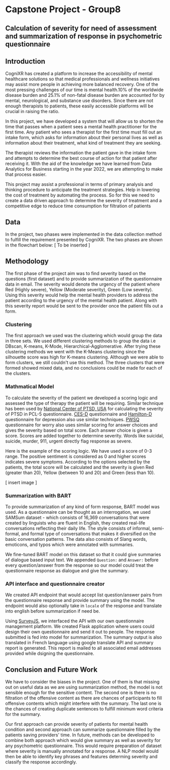 # Capstone Project - Group8
## Calculation of severity for need of assessment and summarization of response in psychometric questionnaire

## Introduction
CogniXR has created a platform to increase the accessibility of mental healthcare solutions so that medical professionals and wellness initiatives may assist more people in achieving more balanced recovery. One of the most pressing challenges of our time is mental health.10% of the worldwide disease burden and 25.1% of non-fatal disease burden are accounted for by mental, neurological, and substance use disorders. Since there are not enough therapists to patients, these easily accessible platforms will be crucial in raising the ratio.

In this project, we have developed a system that will allow us to shorten the time that passes when a patient sees a mental health practitioner for the first time. Any patient who sees a therapist for the first time must fill out an intake form, which asks for information about their personal lives as well as information about their treatment, what kind of treatment they are seeking.

The therapist reviews the information the patient gave in the intake form and attempts to determine the best course of action for that patient after receiving it. With the aid of the knowledge we have learned from Data Analytics for Business starting in the year 2022, we are attempting to make that process easier.

This project may assist a professional in terms of primary analysis and thinking procedure to anticipate the treatment strategies. Help in lowering the cost of treatment by automating the process. So for this we need to create a data driven approach to determine the severity of treatment and a competitive edge to reduce time consumption for filtration of patients


## Data
In the project, two phases were implemented in the data collection method to fulfill the requirement presented by CogniXR. The two phases are shown in the flowchart below: 
[ To be inserted ]

## Methodology
The first phase of the project aim was to find severity based on the questions (first dataset) and to provide summarization of the questionnaire data in email. The severity would denote the urgency of the patient where Red (Highly severe), Yellow (Moderate severity), Green (Low severity). Using this severity would help the mental health providers to address the patient according to the urgency of the mental health patient. Along with this severity report would be sent to the provider once the patient  fills out a form.

### Clustering 
The first approach we used was the clustering which would group the data in three sets. We used different clustering methods to group the data i.e DBscan, K-means, K-Mode, Hierarchical-Agglomerative. After trying these clustering methods we went with the K-Means clustering since the silhouette score was high for K-means clustering. Although we were able to form clusters, we still couldn't use this method. The three clusters that were formed showed mixed data, and no conclusions could be made for each of the clusters. 

### Mathmatical Model
To calculate the severity of the patient we developed a scoring logic and assessed the type of therapy the patient will be requiring. Similar technique has been used by [National Center of PTSD, USA](https://www.ptsd.va.gov/professional/assessment/adult-sr/ptsd-checklist.asp)  for calculating the severity of PTSD in PCL-5 questionnaire. [CES-D](https://www.apa.org/pi/about/publications/caregivers/practice-settings/assessment/tools/depression-scale) questionnaire and [Hamilton-D](https://dcf.psychiatry.ufl.edu/files/2011/05/HAMILTON-DEPRESSION.pdf) questionnaire for depression also use similar techniques. [PWSQ](http://fcon_1000.projects.nitrc.org/indi/enhanced/assessments/PSWQ.html#:~:text=The%20scale%20has%20been%20shown,and%2060%2D80%20High%20Worry.)  questionnaire for worry also uses similar scoring for answer choices and gives the severity based on total score.  Each answer choice is given a score. Scores are added together to determine severity. Words like suicidal, suicide, murder, 911, urgent directly flag response as severe. 

Here is the example of the scoring logic. We have used a score of 0-3 range. The positive sentiment is considered as 0 and higher scores indicates severe symptoms. According to the options selected by the patients, the total score will be calculated and the severity is given Red (greater than 20), Yellow (between 10 and 20) and Green (less than 10). 

[ insert image ]

### Summarization with BART
To provide summarization of any kind of form response, BART model was used. As a questionnaire can be thought as an interrogation, we used SAMSum dataset - which consists of 16,369 conversations that were created by linguists who are fluent in English, they created real-life conversations reflecting their daily life. The style consists of informal, semi-formal, and formal type of conversations that makes it diversified on the basic conversation patterns. The data also consists of Slang words, emoticons, and typos which were annotated with summaries.


We fine-tuned BART model on this dataset so that it could give summaries of dialogue based input text. We appended `Question:` and `Answer:` before every question/answer from the response so our model could treat the questionnaire response as dialogue and give the summary.

### API interface and questionnaire creator
We created API endpoint that would accept list question/answer pairs from the questionnaire response and provide summary using the model. The endpoint would also optionally take in `locale` of the response and translate into english before summarization if need be. 

Using [SurveyJS](https://surveyjs.io/), we interfaced the API with our own questionnaire management platform. We created Flask application where users could design their own questionnaire and send it out to people. The response submitted is fed into model for summarization. The summary output is also translated in French language using google translate API and summary report is generated. This report is mailed to all associated email addresses provided while dsigning the questionnaire.

## Conclusion and Future Work
We have to consider the biases in the project. One of them is that missing out on useful data as we are using summarization method, the model is not sensible enough for the sensitive content. The second one is there is no filtration of the offensive content as there are chances of participants to fill offensive contents which might interfere with the summary. The last one is the chances of creating duplicate sentences to fulfill minimum word criteria for the summary.

Our first approach can provide severity of patients for mental health condition and second approach can summarize questionnaire filled by the patients saving providers' time. In future, methods can be developed to combine both approach which would give summary as well as severity for any psychometric questionnaire. This would require preparation of dataset where severity is manually annotated for a response. A NLP model would then be able to identify key phrases and features determing severity and classify the response accordingly.